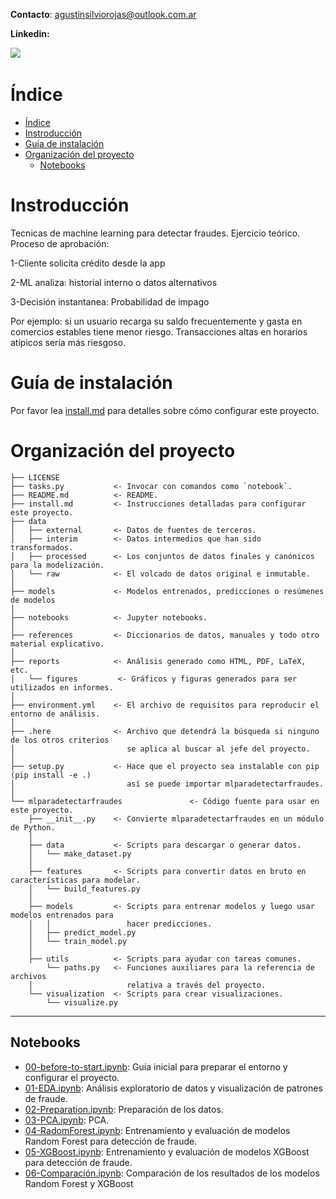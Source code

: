 **Contacto**: agustinsilviorojas@outlook.com.ar



**Linkedin:**

<a href="https://www.linkedin.com/in/agustinsilviorojas/"><img src="https://img.shields.io/badge/linkedin-%230077B5.svg?&style=for-the-badge&logo=linkedin&logoColor=white" /></a>&nbsp;&nbsp;&nbsp;&nbsp;




# Índice

- [Índice](#índice)
- [Instroducción](#instroducción)
- [Guía de instalación](#guía-de-instalación)
- [Organización del proyecto](#organización-del-proyecto)
  - [Notebooks](#notebooks)

# Instroducción
Tecnicas de machine learning para detectar fraudes. Ejercicio teórico.
Proceso de aprobación:

1-Cliente solicita crédito desde la app

2-ML analiza: historial interno o datos alternativos

3-Decisión instantanea: Probabilidad de impago

Por ejemplo: si un usuario recarga su saldo frecuentemente y gasta en comercios estables tiene menor riesgo. Transacciones altas en horarios atípicos sería más riesgoso.
  
# Guía de instalación

Por favor lea [install.md](install.md) para detalles sobre cómo configurar este proyecto.

# Organización del proyecto

    ├── LICENSE
    ├── tasks.py           <- Invocar con comandos como `notebook`.
    ├── README.md          <- README.
    ├── install.md         <- Instrucciones detalladas para configurar este proyecto.
    ├── data
    │   ├── external       <- Datos de fuentes de terceros.
    │   ├── interim        <- Datos intermedios que han sido transformados.
    │   ├── processed      <- Los conjuntos de datos finales y canónicos para la modelización.
    │   └── raw            <- El volcado de datos original e inmutable.
    │
    ├── models             <- Modelos entrenados, predicciones o resúmenes de modelos
    │
    ├── notebooks          <- Jupyter notebooks. 
    │
    ├── references         <- Diccionarios de datos, manuales y todo otro material explicativo.
    │
    ├── reports            <- Análisis generado como HTML, PDF, LaTeX, etc.
    │   └── figures         <- Gráficos y figuras generados para ser utilizados en informes.
    │
    ├── environment.yml    <- El archivo de requisitos para reproducir el entorno de análisis.
    │
    ├── .here              <- Archivo que detendrá la búsqueda si ninguno de los otros criterios
    │                         se aplica al buscar al jefe del proyecto.
    │
    ├── setup.py           <- Hace que el proyecto sea instalable con pip (pip install -e .)
    │                         así se puede importar mlparadetectarfraudes.
    │
    └── mlparadetectarfraudes               <- Código fuente para usar en este proyecto.
        ├── __init__.py    <- Convierte mlparadetectarfraudes en un módulo de Python.
        │
        ├── data           <- Scripts para descargar o generar datos.
        │   └── make_dataset.py
        │
        ├── features       <- Scripts para convertir datos en bruto en características para modelar.
        │   └── build_features.py
        │
        ├── models         <- Scripts para entrenar modelos y luego usar modelos entrenados para 
        │   │                 hacer predicciones.
        │   ├── predict_model.py
        │   └── train_model.py
        │
        ├── utils          <- Scripts para ayudar con tareas comunes.
            └── paths.py   <- Funciones auxiliares para la referencia de archivos
        │                     relativa a través del proyecto.
        └── visualization  <- Scripts para crear visualizaciones.
            └── visualize.py

---


## Notebooks

- [00-before-to-start.ipynb](notebooks/00-before-to-start.ipynb): Guía inicial para preparar el entorno y configurar el proyecto.
- [01-EDA.ipynb](notebooks/01-EDA.ipynb): Análisis exploratorio de datos y visualización de patrones de fraude.
- [02-Preparation.ipynb](notebooks/02-Preparation.ipynb): Preparación de los datos.
- [03-PCA.ipynb](notebooks/03-PCA.ipynb): PCA.
- [04-RadomForest.ipynb](notebooks/04-RadomForest.ipynb): Entrenamiento y evaluación de modelos Random Forest para detección de fraude.
- [05-XGBoost.ipynb](notebooks/05-XGBoost.ipynb): Entrenamiento y evaluación de modelos XGBoost para detección de fraude.
- [06-Comparación.ipynb](notebooks/06-Comparación.ipynb): Comparación de los resultados de los modelos Random Forest y XGBoost
